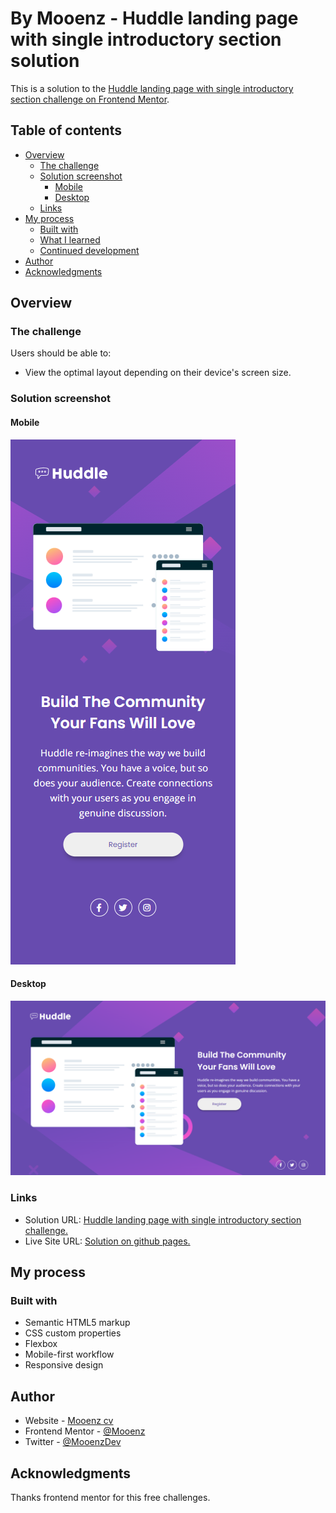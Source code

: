 # By Mooenz - Huddle landing page with single introductory section solution

This is a solution to the [Huddle landing page with single introductory section challenge on Frontend Mentor](https://www.frontendmentor.io/challenges/huddle-landing-page-with-a-single-introductory-section-B_2Wvxgi0).

## Table of contents

- [Overview](#overview)
  - [The challenge](#the-challenge)
  - [Solution screenshot](#solution-screenshot)
    - [Mobile](#mobile)
    - [Desktop](#desktop)
  - [Links](#links)
- [My process](#my-process)
  - [Built with](#built-with)
  - [What I learned](#what-i-learned)
  - [Continued development](#continued-development)
- [Author](#author)
- [Acknowledgments](#acknowledgments)

## Overview

### The challenge

Users should be able to:

- View the optimal layout depending on their device's screen size.

### Solution screenshot

#### Mobile

![Mobile](./solution-capture/mooenz-mobile-solution.png)

#### Desktop

![Desktop](./solution-capture/mooenz-desktop-solution.png)

### Links

- Solution URL: [Huddle landing page with single introductory section challenge.](https://www.frontendmentor.io/solutions/html-css-flexbox-mobile-first-responsive-design-and-sass-10dlU_MPbl)
- Live Site URL: [Solution on github pages.](https://mooenz.github.io/frontend-portafolio/huddle-landing-page-with-single-introductory-section-master/)

## My process

### Built with

- Semantic HTML5 markup
- CSS custom properties
- Flexbox
- Mobile-first workflow
- Responsive design

## Author

- Website - [Mooenz cv](https://mooenz.github.io/curriculum-vitae/)
- Frontend Mentor - [@Mooenz](https://www.frontendmentor.io/profile/Mooenz)
- Twitter - [@MooenzDev](https://www.twitter.com/MooenzDev)

## Acknowledgments

Thanks frontend mentor for this free challenges.
